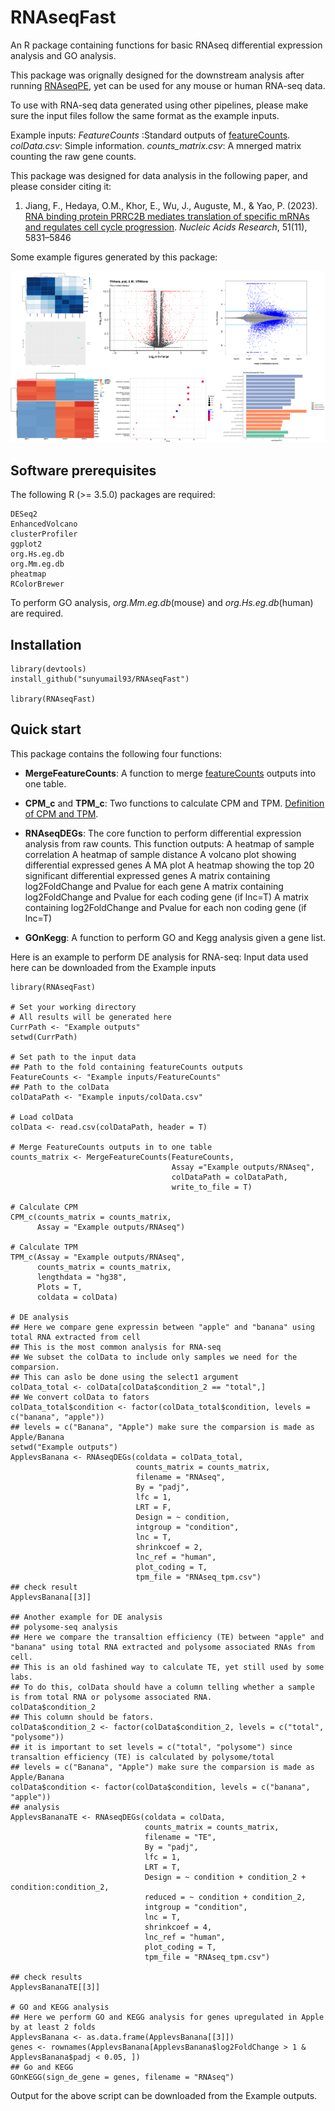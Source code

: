 
# RNAseqFast
An R package containing functions for basic RNAseq differential expression analysis and GO analysis. 

This package was orignally designed for the downstream analysis after running [RNAseqPE](https://github.com/sunyumail93/PipeRNAseq), yet can be used for any mouse or human RNA-seq data. 

To use with RNA-seq data generated using other pipelines, please make sure the input files follow the same format as the example inputs.

Example inputs:
_FeatureCounts_ :Standard outputs of [featureCounts](https://subread.sourceforge.net/featureCounts.html).
_colData.csv_: Simple information.
_counts_matrix.csv_: A mnerged matrix counting the raw gene counts.

This package was designed for data analysis in the following paper, and please consider citing it:

1. Jiang, F., Hedaya, O.M., Khor, E., Wu, J., Auguste, M., & Yao, P. (2023). [RNA binding protein PRRC2B mediates translation of specific mRNAs and regulates cell cycle progression](https://academic.oup.com/nar/article/51/11/5831/7147500). _Nucleic Acids Research_, 51(11), 5831–5846

Some example figures generated by this package:

![](image/Picture1.png)

## Software prerequisites

The following R (>= 3.5.0) packages are required:

```
DESeq2
EnhancedVolcano
clusterProfiler
ggplot2
org.Hs.eg.db
org.Mm.eg.db
pheatmap
RColorBrewer
```

To perform GO analysis, _org.Mm.eg.db_(mouse) and _org.Hs.eg.db_(human) are required. 

## Installation

```
library(devtools)
install_github("sunyumail93/RNAseqFast")

library(RNAseqFast)
```

## Quick start

This package contains the following four functions:

- **MergeFeatureCounts**: A function to merge [featureCounts](https://subread.sourceforge.net/featureCounts.html) outputs into one table.

- **CPM_c** and **TPM_c**: Two functions to calculate CPM and TPM. [Definition of CPM and TPM](https://www.reneshbedre.com/blog/expression_units.html).

- **RNAseqDEGs**: The core function to perform differential expression analysis from raw counts.
This function outputs:
A heatmap of sample correlation
A heatmap of sample distance
A volcano plot showing differential expressed genes
A MA plot
A heatmap showing the top 20 significant differential expressed genes
A matrix containing log2FoldChange and Pvalue for each gene 
A matrix containing log2FoldChange and Pvalue for each coding gene (if lnc=T) 
A matrix containing log2FoldChange and Pvalue for each non coding gene (if lnc=T)

- **GOnKegg**: A function to perform GO and Kegg analysis given a gene list. 

Here is an example  to perform DE analysis for RNA-seq:
Input data used here can be downloaded from the Example inputs

```
library(RNAseqFast)

# Set your working directory
# All results will be generated here
CurrPath <- "Example outputs"
setwd(CurrPath)

# Set path to the input data
## Path to the fold containing featureCounts outputs
FeatureCounts <- "Example inputs/FeatureCounts"
## Path to the colData
colDataPath <- "Example inputs/colData.csv"

# Load colData
colData <- read.csv(colDataPath, header = T)

# Merge FeatureCounts outputs in to one table
counts_matrix <- MergeFeatureCounts(FeatureCounts, 
                                    Assay ="Example outputs/RNAseq", 
                                    colDataPath = colDataPath, 
                                    write_to_file = T)

# Calculate CPM
CPM_c(counts_matrix = counts_matrix,
      Assay = "Example outputs/RNAseq")

# Calculate TPM
TPM_c(Assay = "Example outputs/RNAseq",
      counts_matrix = counts_matrix,
      lengthdata = "hg38",
      Plots = T,
      coldata = colData)

# DE analysis 
## Here we compare gene expressin between "apple" and "banana" using total RNA extracted from cell
## This is the most common analysis for RNA-seq
## We subset the colData to include only samples we need for the comparsion. 
## This can aslo be done using the select1 argument 
colData_total <- colData[colData$condition_2 == "total",]
## We convert colData to fators
colData_total$condition <- factor(colData_total$condition, levels = c("banana", "apple"))
## levels = c("Banana", "Apple") make sure the comparsion is made as Apple/Banana
setwd("Example outputs")
ApplevsBanana <- RNAseqDEGs(coldata = colData_total,
                            counts_matrix = counts_matrix,
                            filename = "RNAseq",
                            By = "padj", 
                            lfc = 1, 
                            LRT = F,
                            Design = ~ condition,
                            intgroup = "condition",
                            lnc = T,
                            shrinkcoef = 2,
                            lnc_ref = "human",
                            plot_coding = T,
                            tpm_file = "RNAseq_tpm.csv")
## check result                            
ApplevsBanana[[3]]

## Another example for DE analysis
## polysome-seq analysis
## Here we compare the transaltion efficiency (TE) between "apple" and "banana" using total RNA extracted and polysome associated RNAs from cell.
## This is an old fashined way to calculate TE, yet still used by some labs.
## To do this, colData should have a column telling whether a sample is from total RNA or polysome associated RNA.
colData$condition_2
## This column should be fators.
colData$condition_2 <- factor(colData$condition_2, levels = c("total", "polysome"))
## it is important to set levels = c("total", "polysome") since transaltion efficiency (TE) is calculated by polysome/total
## levels = c("Banana", "Apple") make sure the comparsion is made as Apple/Banana
colData$condition <- factor(colData$condition, levels = c("banana", "apple"))
## analysis
ApplevsBananaTE <- RNAseqDEGs(coldata = colData,
                              counts_matrix = counts_matrix,
                              filename = "TE",
                              By = "padj", 
                              lfc = 1, 
                              LRT = T,
                              Design = ~ condition + condition_2 + condition:condition_2,
                              reduced = ~ condition + condition_2,
                              intgroup = "condition",
                              lnc = T,
                              shrinkcoef = 4,
                              lnc_ref = "human",
                              plot_coding = T,
                              tpm_file = "RNAseq_tpm.csv")

## check results
ApplevsBananaTE[[3]]

# GO and KEGG analysis
## Here we perform GO and KEGG analysis for genes upregulated in Apple by at least 2 folds
ApplevsBanana <- as.data.frame(ApplevsBanana[[3]])
genes <- rownames(ApplevsBanana[ApplevsBanana$log2FoldChange > 1 & ApplevsBanana$padj < 0.05, ])
## Go and KEGG
GOnKEGG(sign_de_gene = genes, filename = "RNAseq")
```
Output for the above script can be downloaded from the Example outputs.



